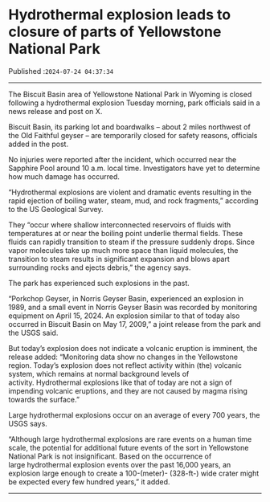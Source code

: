 # Hydrothermal explosion leads to closure of parts of Yellowstone National Park

Published :`2024-07-24 04:37:34`

---

The Biscuit Basin area of Yellowstone National Park in Wyoming is closed following a hydrothermal explosion Tuesday morning, park officials said in a news release and post on X.

Biscuit Basin, its parking lot and boardwalks – about 2 miles northwest of the Old Faithful geyser – are temporarily closed for safety reasons, officials added in the post.

No injuries were reported after the incident, which occurred near the Sapphire Pool around 10 a.m. local time. Investigators have yet to determine how much damage has occurred.

“Hydrothermal explosions are violent and dramatic events resulting in the rapid ejection of boiling water, steam, mud, and rock fragments,” according to the US Geological Survey.

They “occur where shallow interconnected reservoirs of fluids with temperatures at or near the boiling point underlie thermal fields. These fluids can rapidly transition to steam if the pressure suddenly drops. Since vapor molecules take up much more space than liquid molecules, the transition to steam results in significant expansion and blows apart surrounding rocks and ejects debris,” the agency says.

The park has experienced such explosions in the past.

“Porkchop Geyser, in Norris Geyser Basin, experienced an explosion in 1989, and a small event in Norris Geyser Basin was recorded by monitoring equipment on April 15, 2024. An explosion similar to that of today also occurred in Biscuit Basin on May 17, 2009,” a joint release from the park and the USGS said.

But today’s explosion does not indicate a volcanic eruption is imminent, the release added: “Monitoring data show no changes in the Yellowstone region. Today’s explosion does not reflect activity within (the) volcanic system, which remains at normal background levels of activity. Hydrothermal explosions like that of today are not a sign of impending volcanic eruptions, and they are not caused by magma rising towards the surface.”

Large hydrothermal explosions occur on an average of every 700 years, the USGS says.

“Although large hydrothermal explosions are rare events on a human time scale, the potential for additional future events of the sort in Yellowstone National Park is not insignificant. Based on the occurrence of large hydrothermal explosion events over the past 16,000 years, an explosion large enough to create a 100-(meter)- (328-ft-) wide crater might be expected every few hundred years,” it added.

---


